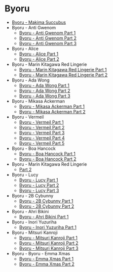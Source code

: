 # Byoru

* [Byoru - Makima Succubus](https://www.reddit.com/r/CentralNudity/comments/151pmmn/byoru_makima_succubus/)
* Byoru - Anti Gwenom
    * [Byoru - Anti Gwenom Part 1](https://www.reddit.com/r/CentralNudity/comments/15is87c/byoru_anti_gwenom/)
    * [Byoru - Anti Gwenom Part 2](https://www.reddit.com/r/CentralNudity/comments/15m3dca/byoru_anti_gwenom_part_ii/)
    * [Byoru - Anti Gwenom Part 3](https://www.reddit.com/r/CentralNudity/comments/15m5p72/byoru_anti_gwenom_part_iii/)
* Byoru - Alice
    * [Byoru - Alice Part 1](https://www.reddit.com/r/CentralNudity/comments/1735mdj/byoru_alice_part_12/)
    * [Byoru - Alice Part 2](https://www.reddit.com/r/CentralNudity/comments/1735olq/byoru_alice_part_22/)
* Byoru - Marin Kitagawa Red Lingerie
  * [Byoru - Marin Kitagawa Red Lingerie Part 1](https://www.reddit.com/r/CentralNudity/comments/15q2cu8/byoru_marin_kitagawa_red_lingerie_part_i/)
  * [Byoru - Marin Kitagawa Red Lingerie Part 2](https://www.reddit.com/r/CentralNudity/comments/15qogz5/byoru_marin_kitagawa_red_lingerie_part_ii/)
* Byoru - Ada Wong
    * [Byoru - Ada Wong Part 1](https://www.reddit.com/r/CentralNudity/comments/164lg76/byoru_ada_wong_part_13/)
    * [Byoru - Ada Wong Part 2](https://www.reddit.com/r/CentralNudity/comments/1652w55/byoru_ada_wong_part_23/)
    * [Byoru - Ada Wong Part 3](https://www.reddit.com/r/CentralNudity/comments/1659z5n/byoru_ada_wong_part_33/)
* Byoru - Mikasa Ackerman
    * [Byoru - Mikasa Ackerman Part 1](https://www.reddit.com/r/CentralNudity/comments/14vmu6k/byoru_mikasa_ackerman_part_i/)
    * [Byoru - Mikasa Ackerman Part 2](https://www.reddit.com/r/CentralNudity/comments/1527hs6/byoru_mikasa_ackerman_part_ii/)
* Byoru - Vermeil
    * [Byoru - Vermeil Part 1](https://www.reddit.com/r/CentralNudity/comments/14ncfed/byoru_vermeil_part_i/)
    * [Byoru - Vermeil Part 2](https://www.reddit.com/r/CentralNudity/comments/14p5n2i/byoru_vermeil_part_ii/)
    * [Byoru - Vermeil Part 3](https://www.reddit.com/r/CentralNudity/comments/14pjtj9/byoru_vermeil_part_iii/)
    * [Byoru - Vermeil Part 4](https://www.reddit.com/r/CentralNudity/comments/14qm74w/byoru_vermeil_part_iv/)
    * [Byoru - Vermeil Part 5](https://www.reddit.com/r/CentralNudity/comments/14r9cit/byoru_vermeil_part_v/)
* Byoru - Boa Hancock
    * [Byoru - Boa Hancock Part 1](https://www.reddit.com/r/CentralNudity/comments/15lc1sw/byoru_boa_hancock_part_i/)
    * [Byoru - Boa Hancock Part 2](https://www.reddit.com/r/CentralNudity/comments/15lc2om/byoru_boa_hancock_part_ii/)
* Byoru - Marin Kitagawa Red Lingerie
    * [Part 2](https://www.reddit.com/r/CentralNudity/comments/15qogz5/byoru_marin_kitagawa_red_lingerie_part_ii/)
* Byoru - Lucy
    * [Byoru - Lucy Part 1](https://www.reddit.com/r/CentralNudity/comments/16hre6z/byoru_lucy_set_2_part_13/)
    * [Byoru - Lucy Part 2](https://www.reddit.com/r/CentralNudity/comments/16j5ozp/byoru_lucy_set_2_part_33/)
    * [Byoru - Lucy Part 3](https://www.reddit.com/r/CentralNudity/comments/16j5ozp/byoru_lucy_set_2_part_33/)
* Byoru - 2B Cybunny
    * [Byoru - 2B Cybunny Part 1](https://www.reddit.com/r/CentralNudity/comments/155xnx1/byoru_2b_cybunny_part_i/)
    * [Byoru - 2B Cybunny Part 2](https://www.reddit.com/r/CentralNudity/comments/159gs9u/byoru_2b_cybunny_part_ii/)
* Byoru - Ahri Bikini
    * [Byoru - Ahri Bikini Part 1](https://www.reddit.com/r/CentralNudity/comments/158e9ad/byoru_ahri_bikini_part_i/)
* Byoru - Inori Yuzuriha
    * [Byoru - Inori Yuzuriha Part 1](https://www.reddit.com/r/CentralNudity/comments/14pg73u/byoru_inori_yuzuriha_part_i/)
* Byoru - Mitsuri Kanroji
  * [Byoru - Mitsuri Kanroji Part 1](https://www.reddit.com/r/CentralNudity/comments/14t7m1o/byoru_mitsuri_kanroji_part_i/)
  * [Byoru - Mitsuri Kanroji Part 2](https://www.reddit.com/r/CentralNudity/comments/153hheo/byoru_mitsuri_kanroji_part_ii/)
  * [Byoru - Mitsuri Kanroji Part 3]()
* Byoru - Byoru - Emma Xmas
  * [Byoru - Emma Xmas Part 1](https://www.reddit.com/r/CentralNudity/comments/14sh89v/byoru_emma_xmas_part_i/)
  * [Byoru - Emma Xmas Part 2](https://www.reddit.com/r/CentralNudity/comments/14x2lqi/byoru_emma_xmas_part_ii/)